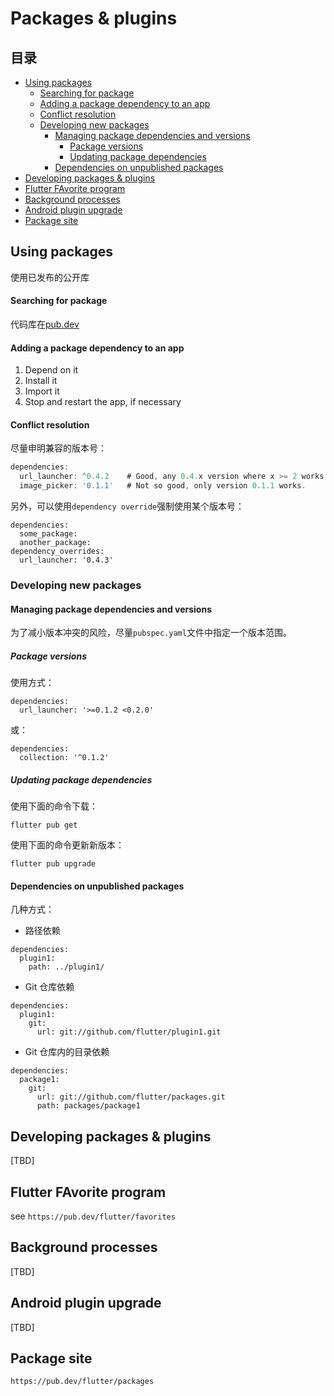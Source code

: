 # Packages & plugins <!-- omit in toc -->

## 目录 <!-- omit in toc -->
- [Using packages](#using-packages)
    - [Searching for package](#searching-for-package)
    - [Adding a package dependency to an app](#adding-a-package-dependency-to-an-app)
    - [Conflict resolution](#conflict-resolution)
  - [Developing new packages](#developing-new-packages)
    - [Managing package dependencies and versions](#managing-package-dependencies-and-versions)
      - [Package versions](#package-versions)
      - [Updating package dependencies](#updating-package-dependencies)
    - [Dependencies on unpublished packages](#dependencies-on-unpublished-packages)
- [Developing packages & plugins](#developing-packages--plugins)
- [Flutter FAvorite program](#flutter-favorite-program)
- [Background processes](#background-processes)
- [Android plugin upgrade](#android-plugin-upgrade)
- [Package site](#package-site)


## Using packages

使用已发布的公开库

#### Searching for package

代码库在[pub.dev](https://pub.dev/)

#### Adding a package dependency to an app

1. Depend on it
2. Install it
3. Import it
4. Stop and restart the app, if necessary

#### Conflict resolution

尽量申明兼容的版本号：
```dart
dependencies:
  url_launcher: ^0.4.2    # Good, any 0.4.x version where x >= 2 works.
  image_picker: '0.1.1'   # Not so good, only version 0.1.1 works.
```

另外，可以使用`dependency override`强制使用某个版本号：

```
dependencies:
  some_package:
  another_package:
dependency_overrides:
  url_launcher: '0.4.3'
```

### Developing new packages

#### Managing package dependencies and versions

为了减小版本冲突的风险，尽量`pubspec.yaml`文件中指定一个版本范围。

##### Package versions

使用方式：

```
dependencies:
  url_launcher: '>=0.1.2 <0.2.0'
```

或：

```
dependencies:
  collection: '^0.1.2'
```

##### Updating package dependencies

使用下面的命令下载：

```
flutter pub get
```

使用下面的命令更新新版本：

```
flutter pub upgrade
```

#### Dependencies on unpublished packages

几种方式：

* 路径依赖

```
dependencies:
  plugin1:
    path: ../plugin1/
```
* Git 仓库依赖

```
dependencies:
  plugin1:
    git:
      url: git://github.com/flutter/plugin1.git
```

* Git 仓库内的目录依赖

```
dependencies:
  package1:
    git:
      url: git://github.com/flutter/packages.git
      path: packages/package1
```


## Developing packages & plugins

[TBD]

## Flutter FAvorite program

see `https://pub.dev/flutter/favorites`

## Background processes

[TBD]

## Android plugin upgrade

[TBD]

## Package site

`https://pub.dev/flutter/packages`